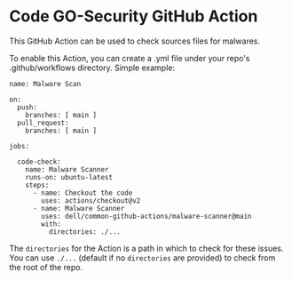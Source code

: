 # Code GO-Security GitHub Action
This GitHub Action can be used to check sources files for malwares.

To enable this Action, you can create a .yml file under your repo's .github/workflows directory. 
Simple example:

```
name: Malware Scan

on:
  push:
    branches: [ main ]
  pull_request:
    branches: [ main ]

jobs:

  code-check:
    name: Malware Scanner
    runs-on: ubuntu-latest
    steps:
      - name: Checkout the code
        uses: actions/checkout@v2
      - name: Malware Scanner
        uses: dell/common-github-actions/malware-scanner@main
        with:
          directories: ./...
```

The `directories` for the Action is a path in which to check for these issues. You can use `./...` (default if no `directories` are provided) to check from the root of the repo.
